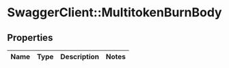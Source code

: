 # SwaggerClient::MultitokenBurnBody

## Properties
Name | Type | Description | Notes
------------ | ------------- | ------------- | -------------

